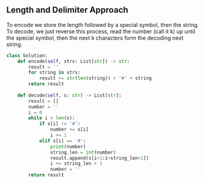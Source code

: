 ## Length and Delimiter Approach
To encode we store the length followed by a special symbol, then the string. To decode, we just reverse this process, read the number (call it k) up until the special symbol, then the next k characters form the decoding next string.
``` python
class Solution:
    def encode(self, strs: List[str]) -> str:
        result = ''
        for string in strs:
            result += str(len(string)) + '#' + string
        return result
  
    def decode(self, s: str) -> List[str]:
        result = []
        number = ''
        i = 0
        while i < len(s):
            if s[i] != '#':
                number += s[i]
                i += 1
            elif s[i] == '#':
                print(number)
                string_len = int(number)
                result.append(s[i+1:i+string_len+1])
                i += string_len + 1
                number = ''
        return result
```
